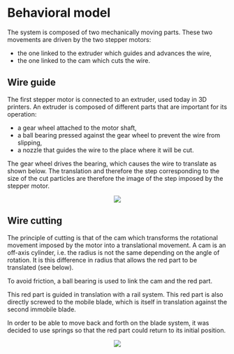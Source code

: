 # Behavioral model

The system is composed of two mechanically moving parts. These two movements are driven by the two stepper motors: 
- the one linked to the extruder which guides and advances the wire,
- the one linked to the cam which cuts the wire.

## Wire guide

The first stepper motor is connected to an extruder, used today in 3D printers. An extruder is composed of different parts that are important for its operation:
- a gear wheel attached to the motor shaft,
- a ball bearing pressed against the gear wheel to prevent the wire from slipping,
- a nozzle that guides the wire to the place where it will be cut.

The gear wheel drives the bearing, which causes the wire to translate as shown below.
The translation and therefore the step corresponding to the size of the cut particles are therefore the image of the step imposed by the stepper motor.

<p align="center"> 
 <img src="https://user-images.githubusercontent.com/109949167/185093643-2ff640a2-b763-41d6-8711-f9bc578f8184.png" />
</p>

## Wire cutting

The principle of cutting is that of the cam which transforms the rotational movement imposed by the motor into a translational movement.
A cam is an off-axis cylinder, i.e. the radius is not the same depending on the angle of rotation. It is this difference in radius that allows the red part to be translated (see below). 

To avoid friction, a ball bearing is used to link the cam and the red part.

This red part is guided in translation with a rail system. This red part is also directly screwed to the mobile blade, which is itself in translation against the second immobile blade.

In order to be able to move back and forth on the blade system, it was decided to use springs so that the red part could return to its initial position.

<p align="center"> 
 <img src="https://user-images.githubusercontent.com/109949167/185092061-1b17edde-aa71-4d2a-895f-e9d1bd8737b5.png" />
</p>

